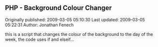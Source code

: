 ## PHP - Background Colour Changer 

Originally published: 2009-03-05 05:10:30
Last updated: 2009-03-05 05:22:31
Author: Jonathan Fenech

this is a script that changes the colour of the background to the day of the week, the code uses if and elseif...